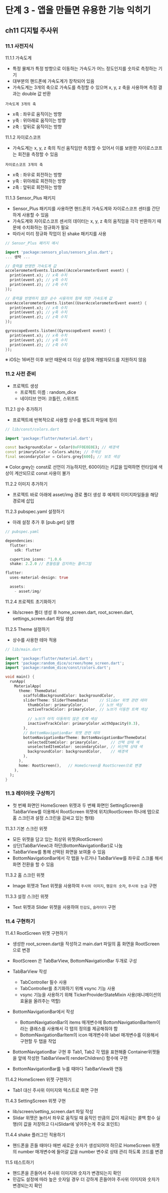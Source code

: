# 단계 3 - 앱을 만들면 유용한 기능 익히기
## ch11 디지털 주사위
### 11.1 사전지식
11.1.1 가속도계
- 특정 물체가 특정 방향으로 이동하는 가속도가 어느 정도인지를 숫자로 측정하는 기기
- 대부분의 핸드폰에 가속도계가 장착되어 있음
- 가속도계는 3개의 축으로 가속도를 측정할 수 있으며 x, y, z 축을 사용하며 측정 결과는 double 값 반환

`가속도계 3개의 축` 
- x축 : 좌우로 움직이는 방향
- y축 : 위아래로 움직이는 방향
- z축 : 앞뒤로 움직이는 방향

11.1.2 자이로스코프
- 가속도계는 x, y, z 축의 직선 움직임만 측정할 수 있어서 이를 보완한 자이로스코프는 회전을 측정할 수 있음

`자이로스코프 3개의 축`
- x축 : 좌우로 회전하는 방향
- y축 : 위아래로 회전하는 방향
- z축 : 앞뒤로 회전하는 방향

11.1.3 Sensor_Plus 패키지
- Sensor_Plus 패키지를 사용하면 핸드폰의 가속도계와 자이로스코프 센터를 간단하게 사용할 수 있음
- 가속도계와 자이로스코프 센서의 데이터는 x, y, z 축의 움직임을 각각 반환하기 때문에 수치화하는 정규화가 필요
- 따라서 미리 정규화 작업이 된 shake 패키지를 사용

```dart
// Sensor_Plus 패키지 예시

import 'package:sensors_plus/sensors_plus.dart';
... 생략 ...

// 중력을 반영한 가속도계 값
accelerometerEvents.listen((AccelerometerEvent event) {
  print(event.x); // x축 수치
  print(event.y); // y축 수치
  print(event.z); // z축 수치
});

// 중력을 반영하지 않은 순수 사용자의 힘에 의한 가속도계 값
userAccelerometerEvents.listen((UserAccelerometerEvent event) {
  print(event.x); // x축 수치
  print(event.y); // y축 수치
  print(event.z); // z축 수치
});

gyroscopeEvents.listen((GyroscopeEvent event) {
  print(event.x); // x축 수치
  print(event.y); // y축 수치
  print(event.z); // z축 수치
});
```

※ iOS는 16버전 이후 보안 때문에 더 이상 설정에 개발자모드를 지원하지 않음

### 11.2 사전 준비
- 프로젝트 생성
  - 프로젝트 이름 : random_dice
  - 네이티브 언어: 코틀린, 스위프트

11.2.1 상수 추가하기
- 프로젝트에 반복적으로 사용할 상수를 별도의 파일에 정리
```dart
// lib/const/colors.dart

import 'package:flutter/material.dart';

const backgroundColor = Color(0xFF0E0E0E); // 배경색
const primaryColor = Colors.white; // 주색상
final secondaryColor = Colors.grey[600]; // 보조 색상
```
※ Color.grey는 const로 선언이 가능하지만, 600이라는 키값을 입력하면 런타임에 색상이 계산되므로 const 사용이 불가

11.2.2 이미지 추가하기
- 프로젝트 바로 아래에 asset/img 경로 폴더 생성 후 예제의 이미지파일들을 해당 경로에 삽입

11.2.3 pubspec.yaml 설정하기
- 아래 설정 추가 후 [pub.get] 실행
```dart
// pubspec.yaml

dependencies:
  flutter:
    sdk: flutter

  cupertino_icons: ^1.0.6
  shake: 2.2.0 // 흔들림을 감지하는 플러그임

flutter:
  uses-material-design: true

  assets:
    - asset/img/
```
11.2.4 프로젝트 초기화하기
- lib/screen 폴더 생성 후 home_screen.dart, root_screen.dart, settings_screen.dart 파일 생성

11.2.5 Theme 설정하기
- 상수를 사용한 테마 적용
```dart
// lib/main.dart

import 'package:flutter/material.dart';
import 'package:random_dice/screen/home_screen.dart';
import 'package:random_dice/const/colors.dart';

void main() {
  runApp(
    MaterialApp(
      theme: ThemeData(
        scaffoldBackgroundColor: backgroundColor,
        sliderTheme: SliderThemeData(     // Slidar 위젯 관련 테마
          thumbColor: primaryColor,       // 노브 색상
          activeTrackColor: primaryColor, // 노브가 이동한 트랙 색상
          
          // 노브가 아직 이동하지 않은 트랙 색상
          inactiveTrackColor: primaryColor.withOpacity(0.3),
        ),
        // BottomNavigationBar 위젯 관련 테마
        bottomNavigationBarTheme: BottomNavigationBarThemeData(
          selectedItemColor: primaryColor,     // 선택 상태 색
          unselectedItemColor: secondaryColor, // 비선택 상태 색
          backgroundColor: backgroundColor,    // 배경색
        ),
      ),
      home: RootScreen(),   // HomeScreen을 RootScreen으로 변경
    ),
  );
}
```
### 11.3 레이아웃 구상하기
- 첫 번째 화면인 HomeScreen 위젯과 두 번째 화면인 SettingScreen을 TabBarView를 이용해서 RootScreen 위젯에 위치(RootScreen 하나에 탭으로 홈 스크린과 설정 스크린을 감싸고 있는 형태)

11.3.1 기본 스크린 위젯
- 모든 위젯을 담고 있는 최상위 위젯(RootScreen)
- 상단(TabBarView)과 하단(BottomNavigationBar)로 나눔
- TabBarView를 통해 선택된 화면을 보여줄 수 있음
- BottomNavigationBar에서 각 탭을 누르거나 TabBarView를 좌우로 스크롤 해서 화면 전환을 할 수 있음

11.3.2 홈 스크린 위젯
- Image 위젯과 Text 위젯을 사용하여 `주사위 이미지`, `행운의 숫자`, `주사위 눈금` 구현 

11.3.3 설정 스크린 위젯
- Text 위젯과 Slider 위젯을 사용하여 `민감도`, `슬라이더` 구현

### 11.4 구현하기
11.4.1 RootScreen 위젯 구현하기
- 생성한 root_screen.dart을 작성하고 main.dart 파일의 홈 화면을 RootScreen으로 변경
- RootScreen 은 TabBarView, BottomNavigationBar 두개로 구성
- TabBarView 작성
    - TabController 필수 사용
    - TabController를 초기화하기 위해 vsync 기능 사용
    - vsync 기능을 사용하기 위해 TickerProviderStateMixin 사용(애니메이션의 효율을 올려주는 역할)

- BottomNavigationBar에서 작성
    - BottomNavigationBar의 items 매개변수에 BottomNavigationBarItem이라는 클래스를 사용해서 각 탭의 정의를 제공해줘야 함
    - BottomNavigationBarItem의 icon 매개변수와 label 매개변수를 이용해서 구현할 두 탭을 작업
- BottomNavigationBar 구현 후 Tab1, Tab2 각 탭을 표현해줄 Container위젯들을 앞에 작성한 TabBarView의 renderChildren() 함수에 구현

- BottomNavigationBar를 누를 때마다 TabBarView와 연동

11.4.2 HomeScreen 위젯 구현하기
- Tab1 대신 주사위 이미지와 텍스트로 화면 구현

11.4.3 SettingScreen 위젯 구현
- lib/screen/setting_screen.dart 파일 작성
- Slidar 위젯은 눌러서 좌우로 움직일 때 움직인 만큼의 값이 제공되는 콜백 함수 실행(이 값을 저장하고 다시Slidar에 넣어주는게 주요 포인트)

11.4.4 shake 플러그인 적용하기
- 핸드폰을 흔들 때마다 매번 새로운 숫자가 생성되어야 하므로 HomeScreen 위젯의 number 매개변수에 들어갈 값을 number 변수로 상태 관리 하도록 코드를 변경

11.5 테스트하기
- 핸드폰을 흔들어서 주사위 이미지와 숫자가 변경되는지 확인
- 민감도 설정에 따라 높은 숫자일 경우 더 강하게 흔들어야 주사위 이미지와 숫자가 변경되는지 확인